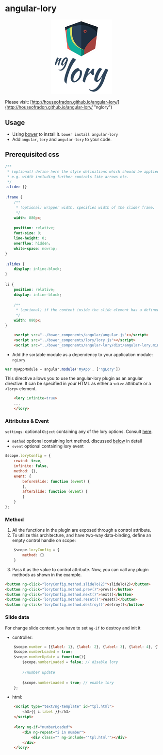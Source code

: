 angular-lory
============


<p align="center">
  <img src="./example/lory_small.png" width="200px" />
</p>

Please visit: [http://houseofradon.github.io/angular-lory/](http://houseofradon.github.io/angular-lory/ "nglory")

Usage
-----

- Using [bower](http://bower.io/) to install it. `bower install angular-lory`
- Add `angular`, `lory` and `angular-lory` to your code.

## Prerequisited css

```css
/**
 * (optional) define here the style definitions which should be applied on the slider container
 * e.g. width including further controls like arrows etc.
 */
.slider {}

.frame {
    /**
     * (optional) wrapper width, specifies width of the slider frame.
     */
    width: 880px;

    position: relative;
    font-size: 0;
    line-height: 0;
    overflow: hidden;
    white-space: nowrap;
}

.slides {
    display: inline-block;
}

li {
    position: relative;
    display: inline-block;

    /**
     * (optional) if the content inside the slide element has a defined size.
     */
    width: 880px;
}
```

```html
    <script src="../bower_components/angular/angular.js"></script>
    <script src="../bower_components/lory/lory.js"></script>
    <script src="../bower_components/angular-lory/dist/angular-lory.min.js"></script>
```

- Add the sortable module as a dependency to your application module: `ngLory`

```js
var myAppModule = angular.module('MyApp', ['ngLory'])
```

This directive allows you to use the angular-lory plugin as
an angular directive. It can be specified in your HTML
as either a `<div>` attribute or a `<lory>` element.

```html
    <lory infinite=true>
    ...
    </lory>
```

### Attributes & Event ###
`settings`: optional `Object` containing any of the lory options. Consult [here](http://meandmax.github.io/lory/).
 - `method` optional containing lort method. discussed [below](#method) in detail
 - `event` optional containing lory event

```javascript
$scope.loryConfig = {
    rewind: true,
    infinite: false,  
    method: {},
    event: {
        beforeSlide: function (event) {
        },
        afterSlide: function (event) {
        }
    }
};
```

### Method ###
1. All the functions in the plugin are exposed through a control
attribute.
2. To utilize this architecture, and have two-way data-binding,
define an empty control handle on scope:
```js
    $scope.loryConfig = {
        method: {}
    }
```

3. Pass it as the value to control attribute. Now, you can call any plugin methods
as shown in the example.

```html
<button ng-click="loryConfig.method.slideTo(2)">slideTo(2)</button>
<button ng-click="loryConfig.method.prev()">prev()</button>
<button ng-click="loryConfig.method.next()">next()</button>
<button ng-click='loryConfig.method.reset()'>reset()</button>
<button ng-click='loryConfig.method.destroy()'>detroy()</button>
```


### Slide data ###
For change slide content, you have to set `ng-if` to destroy and init it

- controller:
```js
    $scope.number = [{label: 1}, {label: 2}, {label: 3}, {label: 4}, {label: 5}, {label: 6}, {label: 7}, {label: 8}];
    $scope.numberLoaded = true;
    $scope.numberUpdate = function(){
        $scope.numberLoaded = false; // disable lory
        
        //number update
        
        $scope.numberLoaded = true; // enable lory
    };
```
- html:
```html
    <script type="text/ng-template" id="tpl.html">
        <h3>{{ i.label }}</h3>
    </script>
    
    <lory ng-if="numberLoaded">
        <div ng-repeat="i in number">
            <div class="" ng-include="'tpl.html'"></div>
        </div>
    </lory>
```

